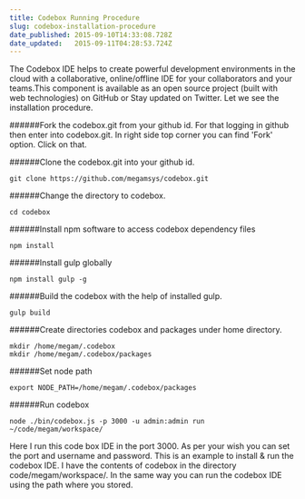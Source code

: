 ```yaml
---
title: Codebox Running Procedure
slug: codebox-installation-procedure
date_published: 2015-09-10T14:33:08.728Z
date_updated:   2015-09-11T04:28:53.724Z
---
```


The Codebox IDE helps to create powerful development environments in the cloud with a collaborative, online/offline IDE for your collaborators and your teams.This component is available as an open source project (built with web technologies) on GitHub or Stay updated on Twitter. Let we see the installation procedure.

######Fork the codebox.git from your github id.
For that logging in github then enter into codebox.git. In right side top corner you can find 'Fork' option. Click on that.

######Clone the codebox.git into your github id.


	git clone https://github.com/megamsys/codebox.git

######Change the directory to codebox.


	cd codebox

######Install npm software to access codebox dependency files


	npm install

######Install gulp globally


	npm install gulp -g

######Build the codebox with the help of installed gulp.


	gulp build

######Create directories codebox and packages under home directory.


	mkdir /home/megam/.codebox
	mkdir /home/megam/.codebox/packages

######Set node path


 	export NODE_PATH=/home/megam/.codebox/packages

######Run codebox


	node ./bin/codebox.js -p 3000 -u admin:admin run ~/code/megam/workspace/

Here I run this code box IDE in the port 3000. As per your wish you can set the port and username and password. This is an example to install & run the codebox IDE.
I have the contents of codebox in the directory code/megam/workspace/. In the same way you can run the codebox IDE using the path where you stored.

